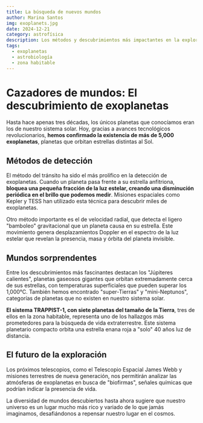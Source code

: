```yaml
---
title: La búsqueda de nuevos mundos
author: Marina Santos
img: exoplanets.jpg
date: 2024-12-21
category: astrofísica
description: Los métodos y descubrimientos más impactantes en la exploración de planetas fuera de nuestro sistema solar.
tags:
  - exoplanetas
  - astrobiología
  - zona habitable
---
```


# Cazadores de mundos: El descubrimiento de exoplanetas

Hasta hace apenas tres décadas, los únicos planetas que conocíamos eran los de nuestro sistema solar. Hoy, gracias a avances tecnológicos revolucionarios, **hemos confirmado la existencia de más de 5,000 exoplanetas**, planetas que orbitan estrellas distintas al Sol.

## Métodos de detección

El método del tránsito ha sido el más prolífico en la detección de exoplanetas. Cuando un planeta pasa frente a su estrella anfitriona, **bloquea una pequeña fracción de la luz estelar, creando una disminución periódica en el brillo que podemos medir**. Misiones espaciales como Kepler y TESS han utilizado esta técnica para descubrir miles de exoplanetas.

Otro método importante es el de velocidad radial, que detecta el ligero "bamboleo" gravitacional que un planeta causa en su estrella. Este movimiento genera desplazamientos Doppler en el espectro de la luz estelar que revelan la presencia, masa y órbita del planeta invisible.

## Mundos sorprendentes

Entre los descubrimientos más fascinantes destacan los "Júpiteres calientes", planetas gaseosos gigantes que orbitan extremadamente cerca de sus estrellas, con temperaturas superficiales que pueden superar los 1,000°C. También hemos encontrado "super-Tierras" y "mini-Neptunos", categorías de planetas que no existen en nuestro sistema solar.

**El sistema TRAPPIST-1, con siete planetas del tamaño de la Tierra**, tres de ellos en la zona habitable, representa uno de los hallazgos más prometedores para la búsqueda de vida extraterrestre. Este sistema planetario compacto orbita una estrella enana roja a "solo" 40 años luz de distancia.

## El futuro de la exploración

Los próximos telescopios, como el Telescopio Espacial James Webb y misiones terrestres de nueva generación, nos permitirán analizar las atmósferas de exoplanetas en busca de "biofirmas", señales químicas que podrían indicar la presencia de vida.

La diversidad de mundos descubiertos hasta ahora sugiere que nuestro universo es un lugar mucho más rico y variado de lo que jamás imaginamos, desafiándonos a repensar nuestro lugar en el cosmos.

